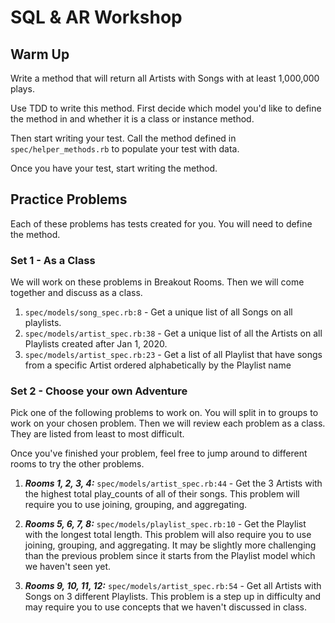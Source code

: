 # SQL & AR Workshop

## Warm Up

Write a method that will return all Artists with Songs with at least 1,000,000 plays.

Use TDD to write this method. First decide which model you'd like to define the method in and whether it is a class or instance method.

Then start writing your test. Call the method defined in `spec/helper_methods.rb` to populate your test with data.

Once you have your test, start writing the method.

## Practice Problems

Each of these problems has tests created for you. You will need to define the method.

### Set 1 - As a Class

We will work on these problems in Breakout Rooms. Then we will come together and discuss as a class.

1. `spec/models/song_spec.rb:8` - Get a unique list of all Songs on all playlists. 
1. `spec/models/artist_spec.rb:38` - Get a unique list of all the Artists on all Playlists created after Jan 1, 2020. 
1. `spec/models/artist_spec.rb:23` - Get a list of all Playlist that have songs from a specific Artist ordered alphabetically by the Playlist name 

### Set 2 - Choose your own Adventure

Pick one of the following problems to work on. You will split in to groups to work on your chosen problem. Then we will review each problem as a class. They are listed from least to most difficult. 

Once you've finished your problem, feel free to jump around to different rooms to try the other problems. 

1. ***Rooms 1, 2, 3, 4:*** `spec/models/artist_spec.rb:44` - Get the 3 Artists with the highest total play_counts of all of their songs. This problem will require you to use joining, grouping, and aggregating.

1. ***Rooms 5, 6, 7, 8:*** `spec/models/playlist_spec.rb:10` - Get the Playlist with the longest total length. This problem will also require you to use joining, grouping, and aggregating. It may be slightly more challenging than the previous problem since it starts from the Playlist model which we haven't seen yet.

1. ***Rooms 9, 10, 11, 12:*** `spec/models/artist_spec.rb:54` - Get all Artists with Songs on 3 different Playlists. This problem is a step up in difficulty and may require you to use concepts that we haven't discussed in class.
